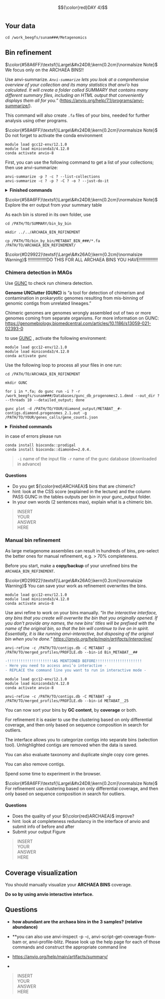 # 
$${\color{red}DAY 4}$$
# 

## Your data
``` 
cd /work_beegfs/sunam###/Metagenomics
```


## Bin refinement

$\color{#58A6FF}\textsf{\Large\&#x24D8;\kern{0.2cm}\normalsize Note}$
We focus only on the ARCHAEA BINS!!

Use anvi-summarize. *``Anvi-summarize`` lets you look at a comprehensive overview of your collection and its many statistics that anvi’o has calculated.
It will create a folder called SUMMARY that contains many different summary files, including an HTML output that conveniently displays them all for you.”* 
(https://anvio.org/help/7.1/programs/anvi-summarize/).

This command will also create ``.fa`` files of your bins, needed for further analysis using other programs.

$\color{#58A6FF}\textsf{\Large\&#x24D8;\kern{0.2cm}\normalsize Note}$
Do not forget to activate the conda environment

``` 
module load gcc12-env/12.1.0
module load miniconda3/4.12.0
conda activate anvio-8
``` 

First, you can use the following command to get a list of your collections; then use anvi-summarize:

```ssh
anvi-summarize -p ? -c ? --list-collections
anvi-summarize -c ? -p ? -C ? -o ? --just-do-it
```

<details><summary><b>Finished commands</b></summary>

```ssh
anvi-summarize -p /PATH/TO/merged_profiles/PROFILE.db -c /PATH/TO/contigs.db --list-collections
```

Then use anvi-summarize as displayed below.

```ssh
anvi-summarize -c /PATH/TO/contigs.db -p /PATH/TO/merged_profiles/profile.db -C METABAT2 -o SUMMARY_METABAT2 --just-do-it
```
</details>

$\color{#58A6FF}\textsf{\Large\&#x24D8;\kern{0.2cm}\normalsize Note}$
Explore the err output from your summary table


As each bin is stored in its own folder, use 
``` 
cd /PATH/TO/SUMMARY/bin_by_bin

mkdir ../../ARCHAEA_BIN_REFINEMENT

cp /PATH/TO/bin_by_bin/METABAT_BIN_###/*.fa /PATH/TO/ARCHAEA_BIN_REFINEMENT/
``` 
$\color{#D29922}\textsf{\Large\&#x26A0;\kern{0.2cm}\normalsize Warning}$
!!!!!!!!!!!!!!!DO THIS FOR ALL ARCHAEA BINS YOU HAVE!!!!!!!!!!!!!!!

### Chimera detection in MAGs

Use [GUNC](https://grp-bork.embl-community.io/gunc/ ) to check run chimera detection. 

**Genome UNClutter (GUNC)** is “a tool for detection of chimerism and contamination in prokaryotic genomes resulting from mis-binning of genomic contigs from unrelated lineages.”

Chimeric genomes are genomes wrongly assembled out of two or more genomes coming from separate organisms. For more information on GUNC: https://genomebiology.biomedcentral.com/articles/10.1186/s13059-021-02393-0

to use [GUNC](https://grp-bork.embl-community.io/gunc/ ) , activate the following environment: 

```
module load gcc12-env/12.1.0
module load miniconda3/4.12.0
conda activate gunc
``` 
Use the following loop to process all your files in one run: 


```ssh
cd /PATH/TO/ARCHAEA_BIN_REFINEMENT

mkdir GUNC

for i in *.fa; do gunc run -i ? -r /work_beegfs/sunam###/Databases/gunc_db_progenomes2.1.dmnd --out_dir ? --threads 10 --detailed_output; done

gunc plot -d /PATH/TO/YOUR/diamond_output/METABAT__#-contigs.diamond.progenomes_2.1.out -g /PATH/TO/YOUR/genes_calls/gene_counts.json
```

<details><summary><b>Finished commands</b></summary>

```ssh
cd /PATH/TO/ARCHAEA_BIN_REFINEMENT

mkdir GUNC

for i in *.fa; do gunc run -i "$i" -r /work_beegfs/sunam###/Databases/gunc_db_progenomes2.1.dmnd --out_dir GUNC/"$i" --threads 10 --detailed_output; done
```
</details>

in case of errors please run 

```
conda install bioconda::prodigal
conda install bioconda::diamond==2.0.4.
```


> `-i` name of the input file
> `-r` name of the gunc database (downloaded in advance)

#### Questions
* Do you get ${\color{red}ARCHAEA}$ bins that are chimeric? 
* hint: look at the CSS score (explained in the lecture) and the column PASS GUNC in the tables outputs per bin in your gunc_output folder.
* In your own words (2 sentences max), explain what is a chimeric bin.

> INSERT\
> YOUR\
> ANSWER\
> HERE

### Manual bin refinement

As large metagenome assemblies can result in hundreds of bins, pre-select the better ones for manual refinement, e.g. > 70% completeness.

Before you start, make a **copy/backup** of your unrefined bins the ``ARCHAEA_BIN_REFINEMENT``.

$\color{#D29922}\textsf{\Large\&#x26A0;\kern{0.2cm}\normalsize Warning}$
You can save your work as refinement overwrites the bins. 

``` 
module load gcc12-env/12.1.0
module load miniconda3/4.12.0
conda activate anvio-8
``` 

Use anvi refine to work on your bins manually. *“In the interactive interface, any bins that you create will overwrite the bin that you originally opened. If you don’t provide any names, the new bins’ titles will be prefixed with the name of the original bin, so that the bin will continue to live on in spirit.
Essentially, it is like running anvi-interactive, but disposing of the original bin when you’re done.” https://anvio.org/help/main/artifacts/interactive/*

``` 
anvi-refine -c /PATH/TO/contigs.db -C METABAT -p /PATH/TO/merged_profiles/PROFILE.db --bin-id Bin_METABAT__##
``` 

```diff
-!!!!!!!!!!!!!!!!!!!!!AS MENTIONED BEFORE!!!!!!!!!!!!!!!!!!!!!
- Here you need to access anvi’o interactive -
- REPLACE the command line you want to run in interactive mode -
```

```
module load gcc12-env/12.1.0
module load miniconda3/4.12.0
conda activate anvio-8

anvi-refine -c /PATH/TO/contigs.db -C METABAT -p /PATH/TO/merged_profiles/PROFILE.db --bin-id METABAT__25
```

You can now sort your bins by **GC content**, by **coverage** or both. 

For refinement it is easier to use the clustering based on only differential coverage, and then only based on sequence composition in search for outliers.

The interface allows you to categorize contigs into separate bins (selection tool). Unhighlighted contigs are removed when the data is saved.

You can also evaluate taxonomy and duplicate single copy core genes.


You can also remove contigs. 

Spend some time to experiment in the browser.

$\color{#58A6FF}\textsf{\Large\&#x24D8;\kern{0.2cm}\normalsize Note}$
For refinement use clustering based on only differential coverage, and then only based on sequence composition in search for outliers.


#### Questions
* Does the quality of your ${\color{red}ARCHAEA}$ improve? 
* hint: look at completeness redundancy in the interface of anvio and submit info of before and after 
* Submit your output Figure

> INSERT\
> YOUR\
> ANSWER\
> HERE


## Coverage visualization

You should manually visualize your **ARCHAEA BINS** coverage.
 
**Do so by using anvio interactive interface.**

## Questions
  
* **how abundant are the archaea bins in the 3 samples? (relative abundance)**
* **you can also use anvi-inspect -p -c, anvi-script-get-coverage-from-bam or, anvi-profile-blitz. Please look up the help page for each of those commands and construct the appropriate command line

* https://anvio.org/help/main/artifacts/summary/
* 
 
> INSERT\
> YOUR\
> ANSWER\
> HERE


